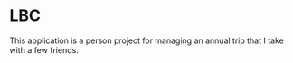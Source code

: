 

# LBC

This application is a person project for managing an annual trip that I take with a few friends.


